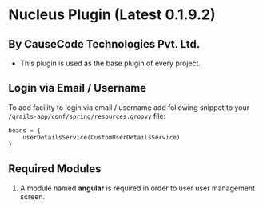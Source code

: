 # Nucleus Plugin (Latest 0.1.9.2)

## By CauseCode Technologies Pvt. Ltd.

* This plugin is used as the base plugin of every project.

## Login via Email / Username

To add facility to login via email / username add following snippet to your `/grails-app/conf/spring/resources.groovy` file:

```
beans = {
    userDetailsService(CustomUserDetailsService)
}
```

## Required Modules

1. A module named **angular** is required in order to user user management screen.